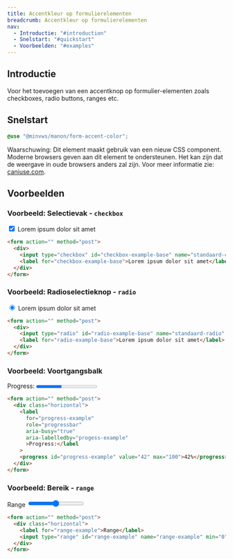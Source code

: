 ```yaml
---
title: Accentkleur op formulierelementen
breadcrumb: Accentkleur op formulierelementen
nav:
  - Introductie: "#introduction"
  - Snelstart: "#quickstart"
  - Voorbeelden: "#examples"
---
```


<h2 id="introduction">Introductie</h2>

Voor het toevoegen van een accentknop op formulier-elementen zoals checkboxes, radio buttons, ranges etc.

<h2 id="quickstart">Snelstart</h2>

```scss
@use "@minvws/manon/form-accent-color";
```

<p class="warning" role="group" aria-label="waarschuwing">
  <span>Waarschuwing:</span> Dit element maakt gebruik van een nieuw CSS component. Moderne
  browsers geven aan dit element te ondersteunen. Het kan zijn dat de weergave in oude
  browsers anders zal zijn. Voor meer informatie zie:
  <a href="https://caniuse.com/?search=accent-color" rel="external">caniuse.com</a>.
</p>

<h2 id="examples">Voorbeelden</h2>

### Voorbeeld: Selectievak - `checkbox`

<form action="" method="post">
  <div>
    <input type="checkbox" id="checkbox-example-base" name="standaard-checkbox" checked />
    <label for="checkbox-example-base">Lorem ipsum dolor sit amet</label>
  </div>
</form>

```html
<form action="" method="post">
  <div>
    <input type="checkbox" id="checkbox-example-base" name="standaard-checkbox" checked />
    <label for="checkbox-example-base">Lorem ipsum dolor sit amet</label>
  </div>
</form>
```

### Voorbeeld: Radioselectieknop - `radio`

<form action="" method="post">
  <div>
    <input type="radio" id="radio-example-base" name="standaard-radio" checked />
    <label for="radio-example-base">Lorem ipsum dolor sit amet</label>
  </div>
</form>

```html
<form action="" method="post">
  <div>
    <input type="radio" id="radio-example-base" name="standaard-radio" checked />
    <label for="radio-example-base">Lorem ipsum dolor sit amet</label>
  </div>
</form>
```

### Voorbeeld: Voortgangsbalk

<form action="" method="post">
  <div class="horizontal">
    <label
      for="progress-example"
      role="progressbar"
      aria-busy="true"
      aria-labelledby="progess-example">Progress:</label
    >
    <progress id="progress-example" value="42" max="100">42%</progress>
  </div>
</form>

```html
<form action="" method="post">
  <div class="horizontal">
    <label
      for="progress-example"
      role="progressbar"
      aria-busy="true"
      aria-labelledby="progess-example"
      >Progress:</label
    >
    <progress id="progress-example" value="42" max="100">42%</progress>
  </div>
</form>
```

### Voorbeeld: Bereik - `range`

<form action="" method="post">
  <div class="horizontal">
    <label for="range-example">Range</label>
    <input type="range" id="range-example" name="range-example" min="0" max="100" />
  </div>
</form>

```html
<form action="" method="post">
  <div class="horizontal">
    <label for="range-example">Range</label>
    <input type="range" id="range-example" name="range-example" min="0" max="100" />
  </div>
</form>
```
